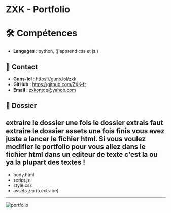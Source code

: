# ZXK - Portfolio

# 🛠 Compétences
- **Langages** : python, (j'apprend css et js.)

## 📧 Contact
- **Guns-lol** : https://guns.lol/zxk
- **GitHub**   : https://github.com/ZXK-fr
- **Email**    : zxkontop@yahoo.com

## 📁 Dossier
extraire le dossier une fois le dossier extrais
faut extraire le dossier assets une fois finis 
vous avez juste a lancer le fichier html.
Si vous voulez modifier le portfolio pour vous
allez dans le fichier html dans un editeur de texte
c'est la ou ya la plupart des textes !
----------------------------
- body.html
- script.js
- style.css
- assets.zip (a extraire)
----------------------------

![portfolio](https://github.com/user-attachments/assets/46c6a98c-c641-4c04-ac5f-ae674b21ce9a)

